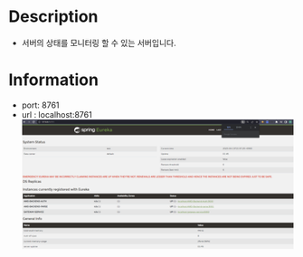 # Description
- 서버의 상태를 모니터링 할 수 있는 서버입니다.

# Information
- port: 8761
- url : localhost:8761
![img.png](img.png)

